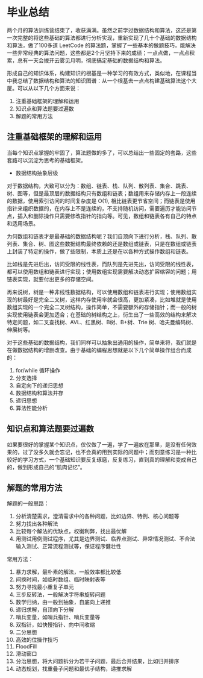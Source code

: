 # 毕业总结

两个月的算法训练营结束了，收获满满。虽然之前学过数据结构和算法，这还是第一次完整的将这些基础的算法都进行分析实现，重新实现了几十个基础的数据结构和算法，做了100多道 LeetCode 的算法题，掌握了一些基本的做题技巧，能解决一些非常经典的算法问题，这些都是2个月坚持下来的成绩；一点点做，一点点积累，总有一天会拨开云雾见月明，彻底搞定基础的数据结构和算法。

形成自己的知识体系，构建知识的根基是一种学习的有效方式，类似地，在课程当中我总结了数据结构和算法的知识图谱：从一个根基去一点点构建基础算法这个大厦。可以从以下几个方面来说：

1. 注重基础框架的理解和运用
2. 知识点和算法题要过遍数
3. 解题的常用方法

## 注重基础框架的理解和运用

当每个知识点掌握的牢固了，算法题做的多了，可以总结出一些固定的套路，这些套路可以沉淀为思考的基础框架。

* 数据结构抽象层级

对于数据结构，大致可以分为：数组、链表、栈、队列、散列表、集合、跳表、树、图等，但是最顶层的数据结构只有数组和链表；数组用来存储内存上一段连续的数据，使用索引访问的时间复杂度是 O\(1\), 相比链表更节省空间；而链表是使用指针来组织数据的，在内存上不是连续的，不支持随机访问，需要遍历才能访问节点，插入和删除操作只需要修改指针的指向等。可见，数组和链表各有自己的特点和适用场景。

为何数组和链表才是最基础的数据结构呢？我们自顶向下进行分析，栈、队列、散列表、集合、树、图这些数据结构最终依赖的还是数组或链表，只是在数组或链表上封装了特定的操作，做了些限制，本质上还是在以各种方式操作数组和链表。

比如栈是先进后出，访问受限的线性表，而队列是先进先出，访问受限的线性表，都可以使用数组和链表进行实现；使用数组实现需要解决动态扩容缩容的问题；用链表实现，就要付出更多的存储空间。

再来说树，树是一种非线性数据结构，可以使用数组和链表进行实现；使用数组实现的树最好是完全二叉树，这样内存使用率就会很高，更加紧凑，比如堆就是使用数组实现的一个完全二叉树结构，操作简单，不需要额外的存储指针；而一般的树实现使用链表会更加适合；在基础的树结构之上，衍生出了一些高效的结构来解决特定问题，如二叉查找树、AVL、红黑树、B树、B+树、Trie 树、哈夫曼编码树、伸展树等。

对于这些基础的数据结构，我们同样可以抽象出通用的操作，简单来将，我们就是在做数据结构的增删改查。由于基础的编程思想就是以下几个简单操作组合而成的：

1. for/while 循环操作
2. 分支选择
3. 自定向下的递归思想
4. 数据结构和算法并存
5. 递归思想
6. 算法性能分析

## 知识点和算法题要过遍数

如果要很好的掌握某个知识点，仅仅做了一遍，学了一遍放在那里，是没有任何效果的，过了没多久就会忘记，也不会真的用到实际的问题中；而刻意练习是一种比较好的学习方式，一个基础知识要反复琢磨，反复练习，直到真的理解和变成自己的，做到形成自己的“肌肉记忆”。

## 解题的常用方法

解题的一般思路：

1. 分析清楚需求，澄清需求中的各种问题，比如边界、特例、核心问题等
2. 努力找出各种解法
3. 比较每个解法的优缺点，权衡利弊，找出最优解
4. 用测试用例测试程序，尤其是边界测试、临界点测试、异常情况测试、不合法输入测试、正常流程测试等，保证程序健壮性

常用方法：

1. 暴力求解，最朴素的解法，一般效率都比较低
2. 间换时间，如临时数组、临时映射表等
3. 努力寻找最小重复子单元
4. 三步反转法，一般解决字符串旋转问题
5. 数学归纳，由一般到抽象，自底向上递推
6. 递归求解，自顶向下分解
7. 哨兵变量，如哨兵指针、哨兵变量等
8. 双指针，如快慢指针、向中间收缩
9. 二分思想
10. 高效的位操作技巧
11. FloodFill
12. 滑动窗口
13. 分治思想，将大问题拆分为若干子问题，最后合并结果，比如归并排序
14. 动态规划，找重叠子问题和最优子结构，递推求解

